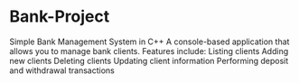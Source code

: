 # Bank-Project
Simple Bank Management System in C++  A console-based application that allows you to manage bank clients. Features include:  Listing clients  Adding new clients  Deleting clients  Updating client information  Performing deposit and withdrawal transactions
